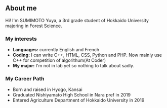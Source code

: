 ## About me
Hi! I'm SUMIMOTO Yuya, a 3rd grade student of Hokkaido University majoring in Forest Science.
### My interests
- **Languages:** currently English and French
- **Coding:** I can write C++, HTML, CSS, Python and PHP. Now mainly use C++ for competition of algorithum(At Coder)
- **My major:** I'm not in lab yet so nothing to talk about sadly.

### My Career Path
- Born and raised in Hyogo, Kansai
- Graduated Nishiyamato High School in Nara pref in 2019
- Entered Agriculture Department of Hokkaido University in 2019
